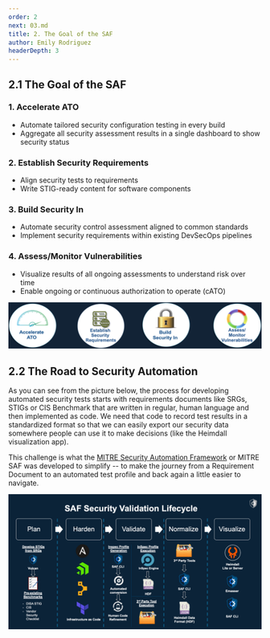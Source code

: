 ```yaml
---
order: 2
next: 03.md
title: 2. The Goal of the SAF
author: Emily Rodriguez
headerDepth: 3
---
```


## 2.1 The Goal of the SAF
### 1. Accelerate ATO
- Automate tailored security configuration testing in every build
- Aggregate all security assessment results in a single dashboard to show security status
### 2. Establish Security Requirements
- Align security tests to requirements
- Write STIG-ready content for software components
### 3. Build Security In
- Automate security control assessment aligned to common standards
- Implement security requirements within existing DevSecOps pipelines
### 4. Assess/Monitor Vulnerabilities
- Visualize results of all ongoing assessments to understand risk over time
- Enable ongoing or continuous authorization to operate (cATO)

![The Goals of the SAF](../../assets/img/SAF_Goals.png)

## 2.2 The Road to Security Automation

As you can see from the picture below, the process for developing automated security tests starts with requirements documents like SRGs, STIGs or CIS Benchmark that are written in regular, human language and then implemented as code. We need that code to record test results in a standardized format so that we can easily export our security data somewhere people can use it to make decisions (like the Heimdall visualization app).

This challenge is what the [MITRE Security Automation Framework](https://saf.mitre.org) or MITRE SAF was developed to simplify -- to make the journey from a Requirement Document to an automated test profile and back again a little easier to navigate.

![The SAF Lifecycle](../../assets/img/saf-lifecycle.png)
